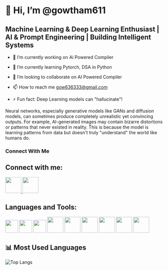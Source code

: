 # 👋 Hi, I’m @gowtham611
## Machine Learning & Deep Learning Enthusiast | AI & Prompt Engineering | Building Intelligent Systems
- 🔭 I’m currently working on Ai Powered Compiler
- 🌱 I’m currently learning Pytorch, DSA in Python
- 💞️ I’m looking to collaborate on AI Powered Compiler
- 📫 How to reach me gow636333@gmail.com

- ⚡ Fun fact: Deep Learning models can "hallucinate"!

Neural networks, especially generative models like GANs and diffusion models, can sometimes produce completely unrealistic yet convincing outputs. For example, AI-generated images may contain bizarre distortions or patterns that never existed in reality. This is because the model is learning patterns from data but doesn't truly "understand" the world like humans do.

### Connect With Me
## Connect with me:
<p align="left">
  <a href="https://www.linkedin.com/in/gowtham-r-317ab527b" target="_blank">
    <img src="https://cdn.jsdelivr.net/gh/devicons/devicon/icons/linkedin/linkedin-original.svg" width="50" height="50"/>
  </a>
  <a href="https://www.instagram.com/gowtham_shetty_r" target="_blank">
    <img src="https://upload.wikimedia.org/wikipedia/commons/a/a5/Instagram_icon.png" width="50" height="50"/>
  </a>
</p>


## Languages and Tools:
<p align="left">
  <img src="https://cdn.jsdelivr.net/gh/devicons/devicon/icons/python/python-original.svg" width="40" height="40"/>
  <img src="https://cdn.jsdelivr.net/gh/devicons/devicon/icons/javascript/javascript-original.svg" width="40" height="40"/>
  <img src="https://cdn.jsdelivr.net/gh/devicons/devicon/icons/tensorflow/tensorflow-original.svg" width="40" height="40"/>
  <img src="https://cdn.jsdelivr.net/gh/devicons/devicon/icons/c/c-original.svg" width="50" height="50"/>
  <img src="https://cdn.jsdelivr.net/gh/devicons/devicon/icons/html5/html5-original.svg" width="50" height="50"/>
  <img src="https://cdn.jsdelivr.net/gh/devicons/devicon/icons/css3/css3-original.svg" width="50" height="50"/>
  <img src="https://cdn.jsdelivr.net/gh/devicons/devicon/icons/pytorch/pytorch-original.svg" width="50" height="50"/>
  <img src="https://cdn.jsdelivr.net/gh/devicons/devicon/icons/streamlit/streamlit-original.svg" width="50" height="50"/>
  <img src="https://cdn.jsdelivr.net/gh/devicons/devicon/icons/git/git-original.svg" width="50" height="50"/>
</p>

## 📊 Most Used Languages
![Top Langs](https://github-readme-stats.vercel.app/api/top-langs/?username=gowtham611&layout=compact&theme=radical)







<!---
gowtham611/gowtham611 is a ✨ special ✨ repository because its `README.md` (this file) appears on your GitHub profile.
You can click the Preview link to take a look at your changes.
--->
